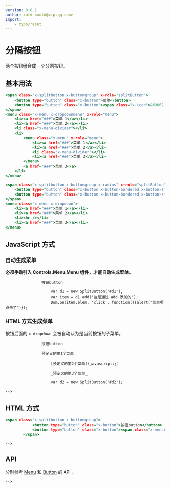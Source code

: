 ```yaml
---
version: 0.0.1
author: xuld <xuld@vip.qq.com>
import:
    - typo/reset
---
```

# 分隔按钮
两个按钮组合成一个分割按钮。
<link rel="stylesheet" href="reset.scss" />
<link rel="stylesheet" href="button.scss" />
<link rel="stylesheet" href="buttonGroup.scss" />
<link rel="stylesheet" href="icon.scss" />
<link rel="stylesheet" href="../../control/popup/menu.scss" />
<link rel="stylesheet" href="../../control/core/popover.scss" />
<link rel="stylesheet" href="../../control/form/splitButton.scss" />

## 基本用法
```htm
<span class="x-splitbutton x-buttongroup" x-role="splitButton">
    <button type="button" class="x-button">菜单</button>
    <button type="button" class="x-button"><span class="x-icon">&#9662;</span></button>
</span>
<menu class="x-menu x-dropdownmenu" x-role="menu">
    <li><a href="###">菜单 1</a></li>
    <li><a href="###">菜单 2</a></li>
    <li class="x-menu-divider"></li>
    <li>
        <menu class="x-menu" x-role="menu">
            <li><a href="###">菜单 1</a></li>
            <li><a href="###">菜单 2</a></li>
            <li class="x-menu-divider"></li>
            <li><a href="###">菜单 3</a></li>
        </menu>
        <a href="###">菜单 3</a>
    </li>
</menu>
```
```htm
<span class="x-splitbutton x-buttongroup x-radius" x-role="splitButton">
    <button type="button" class="x-button x-button-bordered x-button-small">菜单</button>
    <button type="button" class="x-button x-button-bordered x-button-small"><span class="x-icon">&#9662;</span></button>
</span>
<menu class="x-menu x-dropdown">
    <li><a href="###">菜单 1</a></li>
    <li><a href="###">菜单 2</a></li>
    <li><hr /></li>
    <li><a href="###">菜单 3</a></li>
</menu>
```


## JavaScript 方式

### 自动生成菜单

**必须手动引入 Controls.Menu.Menu 组件，才能自动生成菜单。**

                    按钮button

                        var d1 = new SplitButton('#d1');
                        var item = d1.add('这是通过 add 添加的');
                        Dom.on(item.elem, 'click', function(){alert("菜单项点击了")});

### HTML 方式生成菜单

按钮后面的 `x-dropdown` 会被自动认为是当前按钮的子菜单。

                    按钮button

                    预定义的第1个菜单

                        [预定义的第2个菜单](javascript:;)

                        _预定义的第3个菜单_

                        var d2 = new SplitButton('#d2');

    -->

## HTML 方式
```htm
<span class="x-splitbutton x-buttongroup">
            <button type="button" class="x-button">按钮button</button>
            <button type="button" class="x-button"><span class="x-menubutton-arrow"></span></button>
        </span>
```


    -->

## API

分别参考 [Menu](../Menu/Menu.html) 和 [Button](Button.html) 的 API 。

    -->
